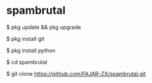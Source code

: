 # spambrutal 


$ pkg update && pkg upgrade 


$ pkg install git 


$ pkg install python 


$ cd spambrutal 


$ git clone https://github.com/FAJAR-ZX/spambrutal.git
